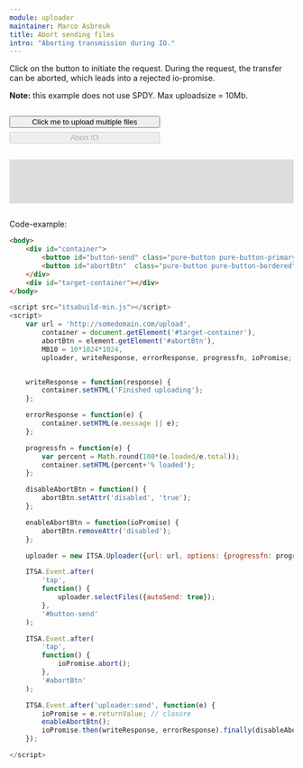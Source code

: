 ```yaml
---
module: uploader
maintainer: Marco Asbreuk
title: Abort sending files
intro: "Aborting transmission during IO."
---
```


<style type="text/css">
    #container {
        margin: 2em 0;
        min-height: 2em;
    }
    #container button {
        margin-top: 0.5em;
        min-width: 16em;
    }
    #target-container {
        margin: 2em 0;
        padding: 1em;
        min-height: 3.6em;
        background-color: #ddd;
    }
    #container button {
        display: block;
        width: 20em;
        margin-top: 0.5em;
    }
</style>

Click on the button to initiate the request. During the request, the transfer can be aborted, which leads into a rejected io-promise.

**Note:** this example does not use SPDY. Max uploadsize = 10Mb.

<div id="container">
    <button id="button-send" class="pure-button pure-button-primary pure-button-bordered">Click me to upload multiple files</button>
    <button id="abortBtn"  class="pure-button pure-button-bordered" disabled="true">Abort IO</button>
</div>
<div id="target-container"></div>

Code-example:

```html
<body>
    <div id="container">
        <button id="button-send" class="pure-button pure-button-primary pure-button-bordered">Click me to upload multiple files</button>
        <button id="abortBtn"  class="pure-button pure-button-bordered" disabled="true">Abort IO</button>
    </div>
    <div id="target-container"></div>
</body>
```

```js
<script src="itsabuild-min.js"></script>
<script>
    var url = 'http://somedomain.com/upload',
        container = document.getElement('#target-container'),
        abortBtn = element.getElement('#abortBtn'),
        MB10 = 10*1024*1024,
        uploader, writeResponse, errorResponse, progressfn, ioPromise;


    writeResponse = function(response) {
        container.setHTML('Finished uploading');
    };

    errorResponse = function(e) {
        container.setHTML(e.message || e);
    };

    progressfn = function(e) {
        var percent = Math.round(100*(e.loaded/e.total));
        container.setHTML(percent+'% loaded');
    };

    disableAbortBtn = function() {
        abortBtn.setAttr('disabled', 'true');
    };

    enableAbortBtn = function(ioPromise) {
        abortBtn.removeAttr('disabled');
    };

    uploader = new ITSA.Uploader({url: url, options: {progressfn: progressfn}, maxFileSize: MB10});

    ITSA.Event.after(
        'tap',
        function() {
            uploader.selectFiles({autoSend: true});
        },
        '#button-send'
    );

    ITSA.Event.after(
        'tap',
        function() {
            ioPromise.abort();
        },
        '#abortBtn'
    );

    ITSA.Event.after('uploader:send', function(e) {
        ioPromise = e.returnValue; // closure
        enableAbortBtn();
        ioPromise.then(writeResponse, errorResponse).finally(disableAbortBtn);
    });

</script>
```

<script src="../../dist/itsabuild-min.js"></script>
<script>
    var url = 'http://newsite.matrix-wijnen.nl/procesimage',
        container = document.getElement('#target-container'),
        abortBtn = document.getElement('#abortBtn'),
        MB10 = 10*1024*1024,
        uploader, writeResponse, errorResponse, progressfn, ioPromise;


    writeResponse = function(response) {
        container.setHTML('Finished uploading');
    };

    errorResponse = function(e) {
        container.setHTML(e.message || e);
    };

    progressfn = function(e) {
        var percent = Math.round(100*(e.loaded/e.total));
        container.setHTML(percent+'% loaded');
    };

    disableAbortBtn = function() {
        abortBtn.disable();
    };

    enableAbortBtn = function(ioPromise) {
        abortBtn.enable();
    };

    uploader = new ITSA.Uploader({url: url, options: {progressfn: progressfn}, maxFileSize: MB10});

    ITSA.Event.after(
        'tap',
        function() {
            uploader.selectFiles({autoSend: true});
        },
        '#button-send'
    );

    ITSA.Event.after(
        'tap',
        function() {
            ioPromise.abort();
        },
        '#abortBtn'
    );

    ITSA.Event.after('uploader:send', function(e) {
        ioPromise = e.returnValue; // closure
        enableAbortBtn();
        ioPromise.then(writeResponse, errorResponse).finally(disableAbortBtn);
    });

</script>